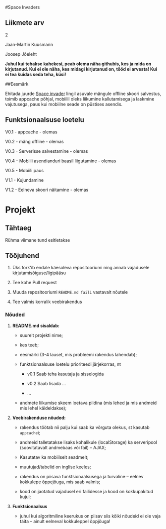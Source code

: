 #Space Invaders

## Liikmete arv
2
Jaan-Martin Kuusmann
Joosep Jõeleht

**Juhul kui tehakse kahekesi, peab olema näha githubis, kes ja mida on kirjutanud. Kui ei ole näha, kes midagi kirjutanud on, tööd ei arvesta! Kui ei tea kuidas seda teha, küsi!**

##Eesmärk

Ehitada juurde [Space invader](https://github.com/jissepo/vk-projekt/blob/master/GAME.md) lingil asuvale mängule offline skoori salvestus, toimib appcache põhjal, mobiilil oleks liikumine kallutamisega ja laskmine vajutusega, paus kui mobiilne seade on püstises asendis.

## Funktsionaalsuse loetelu

V0.1 - appcache - olemas
V0.2 - mäng offline - olemas
V0.3 - Serverisse salvestamine - olemas
V0.4 - Mobiili asendianduri baasil liigutamine - olemas
V0.5 - Mobiili paus

V1.1 - Kujundamine
V1.2 - Eelneva skoori näitamine -  olemas

# Projekt

## Tähtaeg

Rühma viimane tund esitletakse



## Tööjuhend
1. Üks fork'ib endale käesoleva repositooriumi ning annab vajadusele kirjutamisõiguse/ligipääsu
1. Tee kohe Pull request
1. Muuda repositooriumi `README.md faili` vastavalt nõutele
1. Tee valmis korralik veebirakendus

### Nõuded

1. **README.md sisaldab:**
    * suurelt projekti nime;
    * kes teeb;
    * eesmärki (3-4 lauset, mis probleemi rakendus lahendab);
    * funktsionaalsuse loetelu prioriteedi järjekorras, nt
        * v0.1 Saab teha kasutaja ja sisselogida
        * v0.2 Saab lisada ...
        * ...
    * andmete liikumise skeem loetava pildina (mis lehed ja mis andmeid mis lehel käideldakse);

2. **Veebirakenduse nõuded:**
    * rakendus töötab nii palju kui saab ka võrguta olekus, st kasutab `appcache`i;
    * andmeid talletatakse lisaks kohalikule (localStorage) ka serveripool (soovitatavalt andmebaas või fail) – AJAX;
    * Kasutatav ka mobiilselt seadmelt;
    * muutujad/tabelid on inglise keeles;
    * rakendus on piisava funktsionaalsusega ja turvaline – eelnev kokkulepe õppejõuga, mis saab valmis;
    * kood on jaotatud vajadusel eri failidesse ja kood on kokkupakitud kujul;

3. **Funktsionaalsus**
    * juhul kui algoritmiline keerukus on piisav siis kõiki nõudeid ei ole vaja täita – ainult eelneval kokkuleppel õppjõuga!
